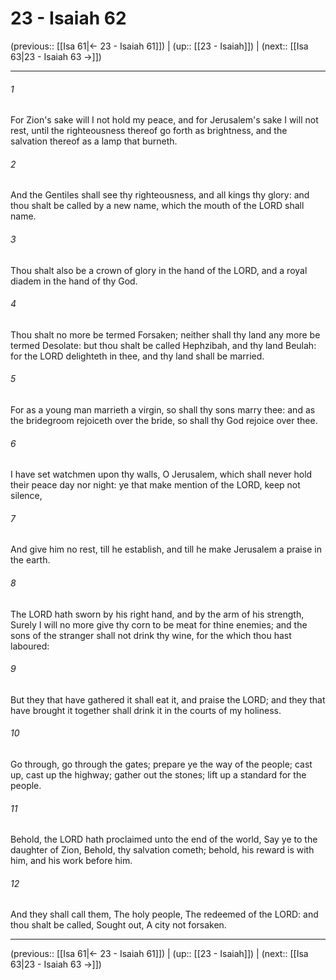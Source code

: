 # 23 - Isaiah 62

(previous:: [[Isa 61|← 23 - Isaiah 61]]) | (up:: [[23 - Isaiah]]) | (next:: [[Isa 63|23 - Isaiah 63 →]])

***


###### 1 
For Zion's sake will I not hold my peace, and for Jerusalem's sake I will not rest, until the righteousness thereof go forth as brightness, and the salvation thereof as a lamp that burneth. 

###### 2 
And the Gentiles shall see thy righteousness, and all kings thy glory: and thou shalt be called by a new name, which the mouth of the LORD shall name. 

###### 3 
Thou shalt also be a crown of glory in the hand of the LORD, and a royal diadem in the hand of thy God. 

###### 4 
Thou shalt no more be termed Forsaken; neither shall thy land any more be termed Desolate: but thou shalt be called Hephzibah, and thy land Beulah: for the LORD delighteth in thee, and thy land shall be married. 

###### 5 
For as a young man marrieth a virgin, so shall thy sons marry thee: and as the bridegroom rejoiceth over the bride, so shall thy God rejoice over thee. 

###### 6 
I have set watchmen upon thy walls, O Jerusalem, which shall never hold their peace day nor night: ye that make mention of the LORD, keep not silence, 

###### 7 
And give him no rest, till he establish, and till he make Jerusalem a praise in the earth. 

###### 8 
The LORD hath sworn by his right hand, and by the arm of his strength, Surely I will no more give thy corn to be meat for thine enemies; and the sons of the stranger shall not drink thy wine, for the which thou hast laboured: 

###### 9 
But they that have gathered it shall eat it, and praise the LORD; and they that have brought it together shall drink it in the courts of my holiness. 

###### 10 
Go through, go through the gates; prepare ye the way of the people; cast up, cast up the highway; gather out the stones; lift up a standard for the people. 

###### 11 
Behold, the LORD hath proclaimed unto the end of the world, Say ye to the daughter of Zion, Behold, thy salvation cometh; behold, his reward is with him, and his work before him. 

###### 12 
And they shall call them, The holy people, The redeemed of the LORD: and thou shalt be called, Sought out, A city not forsaken.

***

(previous:: [[Isa 61|← 23 - Isaiah 61]]) | (up:: [[23 - Isaiah]]) | (next:: [[Isa 63|23 - Isaiah 63 →]])
